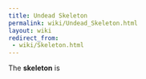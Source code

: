 ```yaml
---
title: Undead Skeleton
permalink: wiki/Undead_Skeleton.html
layout: wiki
redirect_from:
 - wiki/Skeleton.html
---
```


The **skeleton** is
